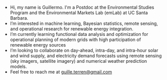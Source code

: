 - Hi, my name is Guillermo. I'm a Postdoc at the Environmental Studies Program and the Environmental Markets Lab (emLab) at UC Santa Barbara.
- I’m interested in machine learning, Bayesian statistics, remote sensing, and operational research for renewable energy integration.
- I’m currently learning functional data analysis and optimization for operational planning of modern grids with high participation of renewable energy sources
- I’m looking to collaborate on day-ahead, intra-day, and intra-hour solar and wind supply, and electricity demand forecasts using remote sensing (sky imagers, satellite imagery) and numerical weather prediction models.
- Feel free to reach me at guille.terren@gmail.com
